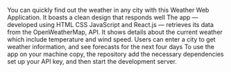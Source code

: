 You can quickly find out the weather in any city with this Weather Web Application. It boasts a clean design that responds well The app — developed using HTML CSS JavaScript and React.js — retrieves its data from the OpenWeatherMap, API. It shows details about the current weather which include temperature and wind speed. Users can enter a city to get weather information, and see forecasts for the next four days To use the app on your machine copy, the repository add the necessary dependencies set up your API key, and then start the development server.
